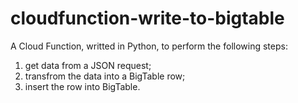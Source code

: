 # cloudfunction-write-to-bigtable
A Cloud Function, writted in Python, to perform the following steps:

  1) get data from a JSON request;
  2) transfrom the data into a BigTable row;
  3) insert the row into BigTable.